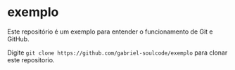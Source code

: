 # exemplo


Este repositório é um exemplo para entender o funcionamento de Git e GitHub.

Digite `git clone https://github.com/gabriel-soulcode/exemplo` para clonar este repositorio.
